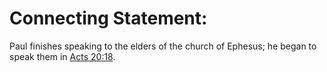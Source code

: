 # Connecting Statement:

Paul finishes speaking to the elders of the church of Ephesus; he began to speak them in [Acts 20:18](../20/18.md).